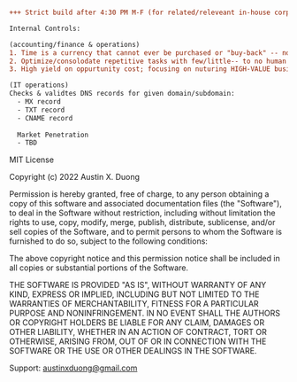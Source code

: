 ``` diff

+++ Strict build after 4:30 PM M-F (for related/releveant in-house corporate (US/UK) counsel)

Internal Controls: 

(accounting/finance & operations)
1. Time is a currency that cannot ever be purchased or "buy-back" -- no medium of currency can or will ever buy back TIME. If we could, it will never be the original blueprint; financials + projected future
2. Optimize/consolodate repetitive tasks with few/little-- to no human intervention, streamlining operations and reducing overhead costs; COGS account + adhoc reports
3. High yield on oppurtunity cost; focusing on nuturing HIGH-VALUE business relationships & major functions of DEPT, solving REAL problems, and improving/organizing stragety of business operations; revenue growth + P/L management

(IT operations)
Checks & validtes DNS records for given domain/subdomain: 
  - MX record
  - TXT record
  - CNAME record
  
  Market Penetration
  - TBD

```
MIT License

Copyright (c) 2022 Austin X. Duong

Permission is hereby granted, free of charge, to any person obtaining a copy of this software and associated documentation files (the "Software"), to deal in the Software without restriction, including without limitation the rights to use, copy, modify, merge, publish, distribute, sublicense, and/or sell copies of the Software, and to permit persons to whom the Software is furnished to do so, subject to the following conditions:

The above copyright notice and this permission notice shall be included in all copies or substantial portions of the Software.

THE SOFTWARE IS PROVIDED "AS IS", WITHOUT WARRANTY OF ANY KIND, EXPRESS OR IMPLIED, INCLUDING BUT NOT LIMITED TO THE WARRANTIES OF MERCHANTABILITY, FITNESS FOR A PARTICULAR PURPOSE AND NONINFRINGEMENT. IN NO EVENT SHALL THE AUTHORS OR COPYRIGHT HOLDERS BE LIABLE FOR ANY CLAIM, DAMAGES OR OTHER LIABILITY, WHETHER IN AN ACTION OF CONTRACT, TORT OR OTHERWISE, ARISING FROM, OUT OF OR IN CONNECTION WITH THE SOFTWARE OR THE USE OR OTHER DEALINGS IN THE SOFTWARE.


Support: austinxduong@gmail.com
